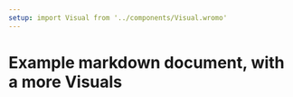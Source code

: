 ```yaml
---
setup: import Visual from '../components/Visual.wromo'
---
```


# Example markdown document, with a more Visuals

<Visual />
<Visual />
<Visual />
